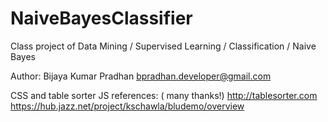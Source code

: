 # NaiveBayesClassifier
 Class project of Data Mining / Supervised Learning / Classification / Naive Bayes
 
 Author: Bijaya Kumar Pradhan <bpradhan.developer@gmail.com>
 
 CSS and table sorter JS references: ( many thanks!)
 http://tablesorter.com
 https://hub.jazz.net/project/kschawla/bludemo/overview
 
